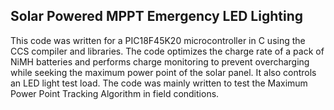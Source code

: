 <h2>Solar Powered MPPT Emergency LED Lighting</h2>

<p>
This code was written for a PIC18F45K20 microcontroller in C using the CCS compiler and libraries. The code optimizes the charge rate of a pack of NiMH batteries and performs charge monitoring to prevent overcharging while seeking the maximum power point of the solar panel. It also controls an LED light test load. The code was mainly written to test the Maximum Power Point Tracking Algorithm in field conditions.
</p>
